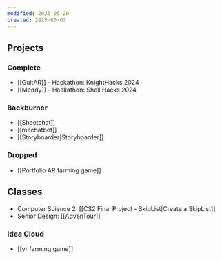 ```yaml
---
modified: 2025-05-20
created: 2025-05-03
---
```

## Projects
### Complete
- [[GuitAR]] - Hackathon: KnightHacks 2024
- [[Meddy]] - Hackathon: Shell Hacks 2024
### Backburner
- [[Sheetchat]]
- [[mechatbot]]
- [[Storyboarder|Storyboarder]]
### Dropped
- [[Portfolio AR farming game]]
## Classes
- Computer Science 2: [[CS2 Final Project - SkipList|Create a SkipList]]
- Senior Design: [[AdvenTour]]
### Idea Cloud
- [[vr farming game]]